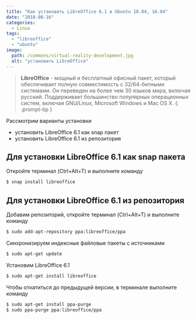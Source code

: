 ```yaml
---
title: "Как установить LibreOffice 6.1 в Ubuntu 18.04, 16.04"
date: "2018-08-16"
categories: 
  - Linux
tags: 
  - "libreoffice"
  - "ubuntu"
image:
  path: /commons/virtual-reality-development.jpg
  alt: "установить LibreOffice"
---
```


> **LibreOffice** - мощный и бесплатный офисный пакет, который обеспечивает полную совместимость с 32/64-битными системами. Он переведен на более чем 30 языков мира, включая русский. Поддерживает большинство популярных операционных систем, включая GNU/Linux, Microsoft Windows и Mac OS X.
{: .prompt-tip }

Рассмотрим варианты установки

- установить LibreOffice 6.1 как snap пакет
- установить LibreOffice 6.1 из репозитория

## Для установки LibreOffice 6.1 как snap пакета

Откройте терминал (Ctrl+Alt+T) и выполните команду

```sh
$ snap install libreoffice
```

## Для установки LibreOffice 6.1 из репозитория

Добавим репозиторий, откройте терминал (Ctrl+Alt+T) и выполните команду

```sh
$ sudo add-apt-repository ppa:libreoffice/ppa
```

Синхронизируем индексные файловые пакеты с источниками

```sh
$ sudo apt-get update
```

Установим LibreOffice 6.1

```sh
$ sudo apt-get install libreoffice
```

Чтобы откатиться до предыдущей версии, в терминале выполните команду

```sh
$ sudo apt-get install ppa-purge
$ sudo ppa-purge ppa:libreoffice/ppa
```
